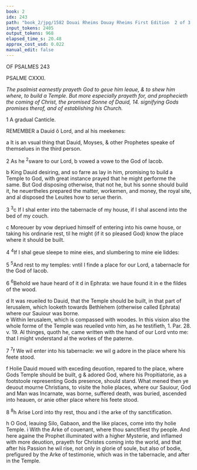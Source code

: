 ```yaml
---
book: 2
idx: 243
path: "book_2/jpg/1582 Douai Rheims Douay Rheims First Edition  2 of 3 1610 Old Testament.pdf-243.jpg"
input_tokens: 2405
output_tokens: 968
elapsed_time_s: 20.48
approx_cost_usd: 0.022
manual_edit: false
---
```

OF PSALMES
243

PSALME CXXXI.

*The psalmist earnestly prayeth God to geue him leaue, & to shew him where, to build a Temple. But more especially prayeth for, and prophecieth the coming of Christ, the promised Sonne of Dauid, 14. signifying Gods promises therof, and of establishing his Church.*

1 A gradual Canticle.

REMEMBER a Dauid ô Lord, and al his meekenes:

<aside>a It is an vsual thing that Dauid, Moyses, & other Prophetes speake of themselues in the third person.</aside>

2 As he <sup>2</sup>sware to our Lord, b vowed a vowe to the God of Iacob.

<aside>b King Dauid desiring, and so farre as lay in him, promising to build a Temple to God, with great instance prayed that he might performe the same. But God disposing otherwise, that not he, but his sonne should build it, he neuertheles prepared the matter, workemen, and money, the royal site, and al disposed the Leuites how to serue therin.</aside>

3 <sup>3</sup>c If I shal enter into the tabernacle of my house, if I shal ascend into the bed of my couch.

<aside>c Moreouer by vow depriued himself of entering into his owne house, or taking his ordinarie rest, til he might (if it so pleased God) know the place where it should be built.</aside>

4 <sup>4</sup>If I shal geue sleepe to mine eies, and slumbering to mine eie liddes:

5 <sup>5</sup>And rest to my temples: vntil I finde a place for our Lord, a tabernacle for the God of Iacob.

6 <sup>6</sup>Behold we haue heard of it d in Ephrata: we haue found it in e the fildes of the wood.

<aside>d It was reueiled to Dauid, that the Temple should be built, in that part of Ierusalem, which looketh towards Bethlehem (otherwise called Ephrata) where our Sauiour was borne.</aside>

<aside>e Within Ierusalem, which is compassed with woodes. In this vision also the whole forme of the Temple was reueiled vnto him, as he testifieth, 1. Par. 28. v. 19. Al thinges, quoth he, came written with the hand of our Lord vnto me: that I might vnderstand al the workes of the paterne.</aside>

7 <sup>7</sup>f We wil enter into his tabernacle: we wil g adore in the place where his feete stood.

<aside>f Holie Dauid moued with exceding deuotion, repared to the place, where Gods Temple should be built, g & adored God, where his Propitiatorie, as a footstoole representing Gods presence, should stand. What mened then ye deuout mourne Christians, to visite the holie places, where our Sauiour, God and Man was Incarnate, was borne, suffered death, was buried, ascended into heauen, or anie other place where his feete stood.</aside>

8 <sup>8</sup>h Arise Lord into thy rest, thou and i the arke of thy sanctification.

<aside>h O God, leauing Silo, Gabaon, and the like places, come into thy holie Temple. i With the Arke of couenant, where thou sanctifiest thy people. And here againe the Prophet illuminated with a higher Mysterie, and inflamed with more deuotion, prayeth for Christes coming into the world, and that after his Passion he wil rise, not only in glorie of soule, but also of bodie, prefigured by the Arke of testimonie, which was in the tabernacle, and after in the Temple.</aside>